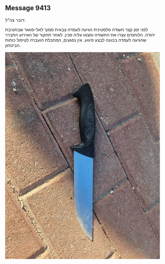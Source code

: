 ## Message 9413

דובר צה"ל:

לפני זמן קצר חשודה פלסטינית הגיעה לעמדה צבאית סמוך לאל-פוואר שבחטיבת יהודה. הלוחמים עצרו את החשודה ומצאו עליה סכין.
לאחר תחקור של האירוע התברר שהגיעה לעמדה בכוונה לבצע פיגוע.
אין נפגעים, המחבלת הועברה לטיפול כוחות הביטחון.

![Photo](9413/9413_photo.jpg)
